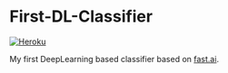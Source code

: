 # First-DL-Classifier

[![Heroku](https://www.herokucdn.com/deploy/button.svg)](https://obama-classifier.herokuapp.com/)
<!--[![Binder](https://mybinder.org/badge_logo.svg)](https://mybinder.org/v2/gh/tkravichandran/First-DL-Classifier/main?urlpath=voila%2Frender%2Fobama_classifier_min_binder.ipynb)-->


My first DeepLearning based classifier based on [fast.ai](https://www.fast.ai/).
